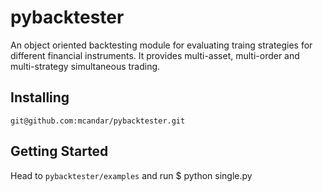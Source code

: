 # pybacktester
An object oriented backtesting module for evaluating traing strategies for different financial instruments. It provides multi-asset, multi-order and multi-strategy simultaneous trading.

## Installing
    git@github.com:mcandar/pybacktester.git

## Getting Started
Head to `pybacktester/examples` and run
    $ python single.py
